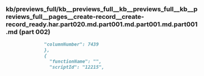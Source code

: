 ### kb/previews_full/kb__previews_full__kb__previews_full__kb__previews_full__pages__create-record__create-record_ready.har.part020.md.part001.md.part001.md.part001.md (part 002)

```md
              "columnNumber": 7439
              },
              {
                "functionName": "",
                "scriptId": "12215",
               
```

```
